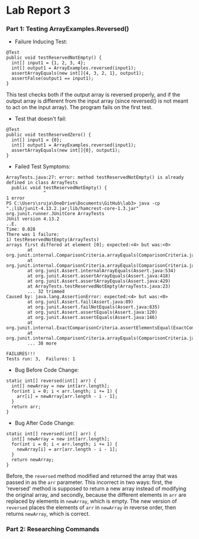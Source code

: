 # Lab Report 3

### Part 1: Testing ArrayExamples.Reversed()
- Failure Inducing Test:
```
@Test
public void testReservedNotEmpty() {
  int[] input1 = {1, 2, 3, 4};
  int[] output1 = ArrayExamples.reversed(input1);
  assertArrayEquals(new int[]{4, 3, 2, 1}, output1);
  assertFalse(output1 == input1);
}
```
This test checks both if the output array is reversed properly, and if the output array is different from the input array (since reversed() is not meant to act on the input array). The
program fails on the first test. 

- Test that doesn't fail: 
```
@Test
public void testReservedZero() {
  int[] input1 = {0};
  int[] output1 = ArrayExamples.reversed(input1);
  assertArrayEquals(new int[]{0}, output1);
}
```
- Failed Test Symptoms: 
```
ArrayTests.java:27: error: method testReservedNotEmpty() is already defined in class ArrayTests
  public void testReservedNotEmpty() {
              ^
1 error
PS C:\Users\sruja\OneDrive\Documents\GitHub\lab3> java -cp ".;lib/junit-4.13.2.jar;lib/hamcrest-core-1.3.jar"
org.junit.runner.JUnitCore ArrayTests
JUnit version 4.13.2
..E.
Time: 0.028
There was 1 failure:
1) testReservedNotEmpty(ArrayTests)
arrays first differed at element [0]; expected:<4> but was:<0>
        at org.junit.internal.ComparisonCriteria.arrayEquals(ComparisonCriteria.java:78)
        at org.junit.internal.ComparisonCriteria.arrayEquals(ComparisonCriteria.java:28)
        at org.junit.Assert.internalArrayEquals(Assert.java:534)
        at org.junit.Assert.assertArrayEquals(Assert.java:418)
        at org.junit.Assert.assertArrayEquals(Assert.java:429)
        at ArrayTests.testReservedNotEmpty(ArrayTests.java:23)
        ... 32 trimmed
Caused by: java.lang.AssertionError: expected:<4> but was:<0>
        at org.junit.Assert.fail(Assert.java:89)
        at org.junit.Assert.failNotEquals(Assert.java:835)
        at org.junit.Assert.assertEquals(Assert.java:120)
        at org.junit.Assert.assertEquals(Assert.java:146)
        at org.junit.internal.ExactComparisonCriteria.assertElementsEqual(ExactComparisonCriteria.java:8)
        at org.junit.internal.ComparisonCriteria.arrayEquals(ComparisonCriteria.java:76)
        ... 38 more

FAILURES!!!
Tests run: 3,  Failures: 1
```
- Bug Before Code Change:
```
static int[] reversed(int[] arr) {
  int[] newArray = new int[arr.length];
  for(int i = 0; i < arr.length; i += 1) {
    arr[i] = newArray[arr.length - i - 1];
  }
  return arr;
}
```
- Bug After Code Change:
```
static int[] reversed(int[] arr) {
  int[] newArray = new int[arr.length];
  for(int i = 0; i < arr.length; i += 1) {
    newArray[i] = arr[arr.length - i - 1];
  }
  return newArray;
}
```
Before, the `reversed` method modified and returned the array that was passed in as the `arr` parameter. This incorrect in two ways: first, the 'reversed' method is supposed to return 
a new array instead of modifying the original array, and secondly, because the different elements in `arr` are replaced by elements in `newArray`, which is empty. The new version of 
`reversed` places the elements of `arr` in `newArray` in reverse order, then returns `newArray`, which is correct. 

### Part 2: Researching Commands
